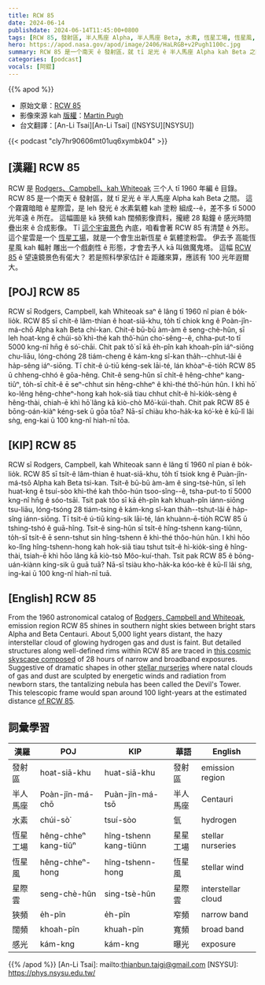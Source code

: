 ```yaml
---
title: RCW 85
date: 2024-06-14
publishdate: 2024-06-14T11:45:00+0800
tags: [RCW 85, 發射區, 半人馬座 Alpha, 半人馬座 Beta, 水素, 恆星工場, 恆星風, 星際雲, 狹頻, 闊頻, 感光]
hero: https://apod.nasa.gov/apod/image/2406/HaLRGB+v2Pugh1100c.jpg
summary: RCW 85 是一个南天 ê 發射區，就 tī 足光 ê 半人馬座 Alpha kah Beta 之間。
categories: [podcast]
vocals: [阿錕]
---
```


{{% apod %}}

- 原始文章：[RCW 85](https://apod.nasa.gov/apod/ap240614.html)
- 影像來源 kah [版權][copyright]：[Martin Pugh](https://www.martinpughastrophotography.space/about)
- 台文翻譯：[An-Li Tsai][An-Li Tsai] ([NSYSU][NSYSU])

{{< podcast "cly7hr90606mt01uq6xymbk04" >}}

## [漢羅] RCW 85
RCW 是 [Rodgers、Campbell、kah Whiteoak][Rodgers, Campbell and Whiteoak] 三个人 tī 1960 年編 ê 目錄。
RCW 85 是一个南天 ê 發射區，就 tī 足光 ê 半人馬座 Alpha kah Beta 之間。
這个霧霧暗暗 ê 星際雲，是 leh 發光 ê 水素氣體 kah 塗粉 組成--ê，差不多 tī 5000 光年遠 ê 所在。
這幅圖是 kā 狹頻 kah 闊頻影像資料，攏總 28 點鐘 ê 感光時間 疊出來 ê 合成影像。
Tī [這个宇宙景色][this cosmic skyscape composed] 內底，咱看會著 RCW 85 有清楚 ê 外形。
這个星雲是一个 [恆星工場][stellar nurseries]，就是一个會生出新恆星 ê 氣體塗粉雲。
伊去予 高能恆星風 kah 輻射 雕出一个戲劇性 ê 形態，才會去予人 kā 叫做魔鬼塔。
這幅 [RCW 85][of RCW 85] ê 望遠鏡景色有偌大？
若是照科學家估計 ê 距離來算，應該有 100 光年遐爾大。

## [POJ] RCW 85
RCW sī Rodgers, Campbell, kah Whiteoak saⁿ ê lâng tī 1960 nî pian ê bo̍k-lio̍k.
RCW 85 sī chi̍t-ê lâm-thian ê hoat-siā-khu, to̍h tī chiok kng ê Poàn-jîn-má-chō Alpha kah Beta chi-kan.
Chit-ê bū-bū àm-àm ê seng-chè-hûn, sī leh hoat-kng ê chúi-sò͘ khì-thé kah thô͘-hún cho͘-sêng--ê, chha-put-to tī 5000 kng-nî hn̄g ê só͘-chāi.
Chit pak tô͘ sī kā e̍h-pîn kah khoah-pîn iáⁿ-siōng chu-liāu, lóng-chóng 28 tiám-cheng ê kám-kng sî-kan tha̍h--chhut-lâi ê ha̍p-sêng iáⁿ-siōng.
Tī chit-ê ú-tiū kéng-sek lāi-té, lán khòaⁿ-ē-tio̍h RCW 85 ū chheng-chhó ê gōa-hêng.
Chit-ê seng-hûn sī chi̍t-ê hêng-chheⁿ kang-tiûⁿ, to̍h-sī chi̍t-ê ē seⁿ-chhut sin hêng-chheⁿ ê khì-thé thô͘-hún hûn.
I khì hō͘ ko-lêng hêng-chheⁿ-hong kah hok-siā tiau chhut chi̍t-ê hì-kio̍k-sèng ê hêng-thài, chiah-ē khì hō͘ lâng kā kiò-chò Mô͘-kúi-thah.
Chit pak RCW 85 ê bōng-oán-kiàⁿ kéng-sek ū gōa tōa?
Nā-sī chiàu kho-ha̍k-ka kó͘-kè ê kū-lî lâi sǹg, eng-kai ū 100 kng-nî hiah-nī tōa.

## [KIP] RCW 85
RCW sī Rodgers, Campbell, kah Whiteoak sann ê lâng tī 1960 nî pian ê bo̍k-lio̍k.
RCW 85 sī tsi̍t-ê lâm-thian ê huat-siā-khu, to̍h tī tsiok kng ê Puàn-jîn-má-tsō Alpha kah Beta tsi-kan.
Tsit-ê bū-bū àm-àm ê sing-tsè-hûn, sī leh huat-kng ê tsuí-sòo khì-thé kah thôo-hún tsoo-sîng--ê, tsha-put-to tī 5000 kng-nî hn̄g ê sóo-tsāi.
Tsit pak tôo sī kā e̍h-pîn kah khuah-pîn iánn-siōng tsu-liāu, lóng-tsóng 28 tiám-tsing ê kám-kng sî-kan tha̍h--tshut-lâi ê ha̍p-sîng iánn-siōng.
Tī tsit-ê ú-tiū kíng-sik lāi-té, lán khuànn-ē-tio̍h RCW 85 ū tshing-tshó ê guā-hîng.
Tsit-ê sing-hûn sī tsi̍t-ê hîng-tshenn kang-tiûnn, to̍h-sī tsi̍t-ê ē senn-tshut sin hîng-tshenn ê khì-thé thôo-hún hûn.
I khì hōo ko-lîng hîng-tshenn-hong kah hok-siā tiau tshut tsi̍t-ê hì-kio̍k-sìng ê hîng-thài, tsiah-ē khì hōo lâng kā kiò-tsò Môo-kuí-thah.
Tsit pak RCW 85 ê bōng-uán-kiànn kíng-sik ū guā tuā?
Nā-sī tsiàu kho-ha̍k-ka kóo-kè ê kū-lî lâi sǹg, ing-kai ū 100 kng-nî hiah-nī tuā.

## [English] RCW 85
From the 1960 astronomical catalog of [Rodgers, Campbell and Whiteoak][Rodgers, Campbell and Whiteoak], emission region RCW 85 shines in southern night skies between bright stars Alpha and Beta Centauri.
About 5,000 light years distant, the hazy interstellar cloud of glowing hydrogen gas and dust is faint.
But detailed structures along well-defined rims within RCW 85 are traced in [this cosmic skyscape composed][this cosmic skyscape composed] of 28 hours of narrow and broadband exposures.
Suggestive of dramatic shapes in other [stellar nurseries][stellar nurseries] where natal clouds of gas and dust are sculpted by energetic winds and radiation from newborn stars, the tantalizing nebula has been called the Devil's Tower.
This telescopic frame would span around 100 light-years at the estimated distance [of RCW 85][of RCW 85].

## 詞彙學習

|漢羅|POJ|KIP|華語|English|
|-|-|-|-|-|
|發射區|hoat-siā-khu|huat-siā-khu|發射區|emission region|
|半人馬座|Poàn-jîn-má-chō|Puàn-jîn-má-tsō|半人馬座|Centauri|
|水素|chúi-sò͘|tsuí-sòo|氫|hydrogen|
|恆星工場|hêng-chheⁿ kang-tiûⁿ|hîng-tshenn kang-tiûnn|星星工場|stellar nurseries|
|恆星風|hêng-chheⁿ-hong|hîng-tshenn-hong|恆星風|stellar wind|
|星際雲|seng-chè-hûn|sing-tsè-hûn|星際雲|interstellar cloud|
|狹頻|e̍h-pîn|e̍h-pîn|窄頻|narrow band|
|闊頻|khoah-pîn|khuah-pîn|寬頻|broad band|
|感光|kám-kng|kám-kng|曝光|exposure|

{{% /apod %}}
[An-Li Tsai]: mailto:thianbun.taigi@gmail.com
[NSYSU]: https://phys.nsysu.edu.tw/

[copyright]: https://apod.nasa.gov/apod/fap/lib/about_apod.html#srapply
[License3]: https://creativecommons.org/licenses/by/3.0/
[License2]:https://creativecommons.org/licenses/by-nc-nd/2.0/

[Rodgers, Campbell and Whiteoak]:https://ui.adsabs.harvard.edu/abs/1960MNRAS.121..103R/abstract
[this cosmic skyscape composed]:https://www.martinpughastrophotography.space/rcw85
[stellar nurseries]:https://apod.nasa.gov/apod/ap240204.html
[of RCW 85]:http://galaxymap.org/cat/view/rcw/85
